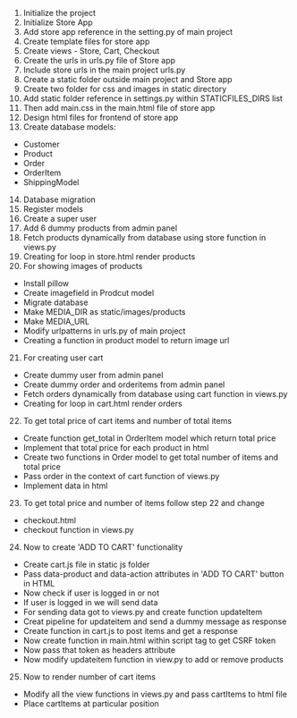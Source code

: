 1. Initialize the project
2. Initialize Store App
3. Add store app reference in the setting.py of main project
4. Create template files for store app
5. Create views - Store, Cart, Checkout
6. Create the urls in urls.py file of Store app
7. Include store urls in the main project urls.py 
8. Create a static folder outside main project and Store app
9. Create two folder for css and images in static directory
10. Add static folder reference in settings.py within STATICFILES_DIRS list
11. Then add main.css in the main.html file of store app
12. Design html files for frontend of store app
13. Create database models:
- Customer
- Product
- Order
- OrderItem
- ShippingModel
14. Database migration
15. Register models
16. Create a super user
17. Add 6 dummy products from admin panel
18. Fetch products dynamically from database using store function in views.py
19. Creating for loop in store.html render products
20. For showing images of products
- Install pillow
- Create imagefield in Prodcut model
- Migrate database
- Make MEDIA_DIR as static/images/products
- Make MEDIA_URL
- Modify urlpatterns in urls.py of main project
- Creating a function in product model to return image url
21. For creating user cart
- Create dummy user from admin panel
- Create dummy order and orderitems from admin panel
- Fetch orders dynamically from database using cart function in views.py
- Creating for loop in cart.html render orders
22. To get total price of cart items and number of total items
- Create function get_total in OrderItem model which return total price
- Implement that total price for each product in html 
- Create two functions in Order model to get total number of items and total price
- Pass order in the context of cart function of views.py
- Implement data in html
23. To get total price and number of items follow step 22 and change
- checkout.html
- checkout function in views.py
24. Now to create 'ADD TO CART' functionality
- Create cart.js file in static js folder
- Pass data-product and data-action attributes in 'ADD TO CART' button in HTML
- Now check if user is logged in or not
- If user is logged in we will send data
- For sending data got to views.py and create function updateItem
- Creat pipeline for updateitem and send a dummy message as response
- Create function in cart.js to post items and get a response 
- Now create function in main.html within script tag to get CSRF token
- Now pass that token as headers attribute
- Now modify updateitem function in view.py to add or remove products
25. Now to render number of cart items
- Modify all the view functions in views.py and pass cartItems to html file
- Place cartItems at particular position